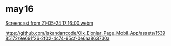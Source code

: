 # may16
[Screencast from 21-05-24 17:16:00.webm](https://github.com/Iskandarrcode/Olx_Elonlar_Page_Mobil_App/assets/153985172/b05fd3ff-db77-4e7f-88dd-2705001ce101)



https://github.com/Iskandarrcode/Olx_Elonlar_Page_Mobil_App/assets/153985172/9e691f26-2f02-4c74-95cf-0e6aa863730a

